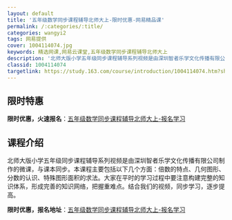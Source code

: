 ```yaml
---
layout: default
title: '五年级数学同步课程辅导北师大上-限时优惠-网易精品课'
permalink: /:categories/:title/
categories: wangyi2
tags: 网易提供
cover: 1004114074.jpg
keywords: 精选网课,网易云课堂,五年级数学同步课程辅导北师大上
description: '北师大版小学五年级同步课程辅导系列视频是由深圳智者乐学文化传播有限公司制作的微课，与课本同步。本课程主要包括以下几个方面'
classid: 1004114074
targetlink: https://study.163.com/course/introduction/1004114074.htm?share=1&shareId=1025206652&utm_campaign=share&utm_medium=iphoneShare&utm_source=&utm_u=1025206652
---
```


## 限时特惠

**限时优惠，火速报名**：[五年级数学同步课程辅导北师大上-报名学习](https://study.163.com/course/introduction/1004114074.htm?share=1&shareId=1025206652&utm_campaign=share&utm_medium=iphoneShare&utm_source=&utm_u=1025206652)

## 课程介绍

北师大版小学五年级同步课程辅导系列视频是由深圳智者乐学文化传播有限公司制作的微课，与课本同步。本课程主要包括以下几个方面：倍数的特点、几何图形、分数的认识、特殊图形面积的求法。大家在平时的学习过程中要注意构建完整的知识体系，形成完善的知识网络，把握重难点。结合我们的视频，同步学习，逐步提高。

**限时优惠，报名地址**：[五年级数学同步课程辅导北师大上-报名学习](https://study.163.com/course/introduction/1004114074.htm?share=1&shareId=1025206652&utm_campaign=share&utm_medium=iphoneShare&utm_source=&utm_u=1025206652)

